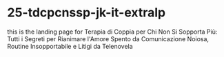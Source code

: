 # 25-tdcpcnssp-jk-it-extralp
this is the landing page for Terapia di Coppia per Chi Non Si Sopporta Più: Tutti i Segreti per Rianimare l'Amore Spento da Comunicazione Noiosa, Routine Insopportabile e Litigi da Telenovela
